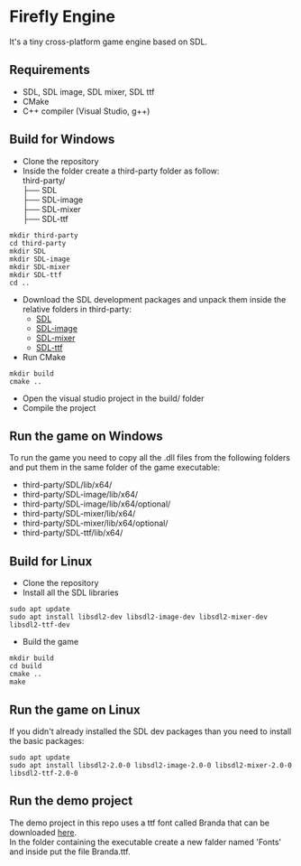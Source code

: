 # Firefly Engine
It's a tiny cross-platform game engine based on SDL. 

## Requirements
* SDL, SDL image, SDL mixer, SDL ttf
* CMake
* C++ compiler (Visual Studio, g++)

## Build for Windows
* Clone the repository
* Inside the folder create a third-party folder as follow:  
third-party/  
├── SDL  
├── SDL-image  
├── SDL-mixer  
├── SDL-ttf  
```
mkdir third-party
cd third-party
mkdir SDL
mkdir SDL-image
mkdir SDL-mixer
mkdir SDL-ttf
cd ..
```
* Download the SDL development packages and unpack them inside the relative folders in third-party:
    * [SDL](https://github.com/libsdl-org/SDL/releases/download/release-2.30.5/SDL2-devel-2.30.5-VC.zip)
    * [SDL-image](https://github.com/libsdl-org/SDL_image/releases/download/release-2.8.2/SDL2_image-devel-2.8.2-VC.zip)
    * [SDL-mixer](https://github.com/libsdl-org/SDL_mixer/releases/download/release-2.8.0/SDL2_mixer-devel-2.8.0-VC.zip)
    * [SDL-ttf](https://github.com/libsdl-org/SDL_ttf/releases/download/release-2.22.0/SDL2_ttf-devel-2.22.0-VC.zip)
* Run CMake
```
mkdir build
cmake ..
```
* Open the visual studio project in the build/ folder
* Compile the project

## Run the game on Windows
To run the game you need to copy all the .dll files from the following folders and put them in the same folder of the game executable:
* third-party/SDL/lib/x64/
* third-party/SDL-image/lib/x64/
* third-party/SDL-image/lib/x64/optional/
* third-party/SDL-mixer/lib/x64/
* third-party/SDL-mixer/lib/x64/optional/
* third-party/SDL-ttf/lib/x64/  

## Build for Linux
* Clone the repository
* Install all the SDL libraries
```
sudo apt update
sudo apt install libsdl2-dev libsdl2-image-dev libsdl2-mixer-dev libsdl2-ttf-dev 
```
* Build the game  
```
mkdir build
cd build
cmake ..
make
```

## Run the game on Linux
If you didn't already installed the SDL dev packages than you need to install the basic packages:  
```
sudo apt update
sudo apt install libsdl2-2.0-0 libsdl2-image-2.0-0 libsdl2-mixer-2.0-0 libsdl2-ttf-2.0-0
```

## Run the demo project
The demo project in this repo uses a ttf font called Branda that can be downloaded [here](https://www.fontspace.com/).  
In the folder containing the executable create a new falder named 'Fonts' and inside put the file Branda.ttf.
